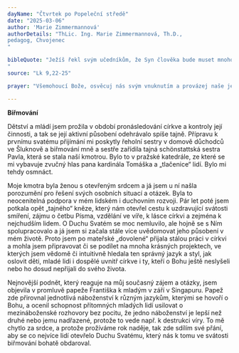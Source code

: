 ```yaml
---
dayName: "Čtvrtek po Popeleční středě"
date: "2025-03-06"
author: 'Marie Zimmermannová'
authorDetails: "ThLic. Ing. Marie Zimmermannová, Th.D.,
pedagog, Chvojenec
"

bibleQuote: "Ježíš řekl svým učedníkům, že Syn člověka bude muset mnoho trpět, že bude zavržen od starších, velekněží a učitelů Zákona, že bude zabit a třetího dne že bude vzkříšen. Všem pak řekl: „Kdo chce jít za mnou, ať zapře sám sebe, den co den bere na sebe svůj kříž a následuje mě. Neboť kdo by chtěl svůj život zachránit, ztratí ho, ale kdo svůj život pro mě ztratí, zachrání si ho. Vždyť co prospěje člověku, když získá celý svět, ale sám sebe zahubí nebo si uškodí?“
"
source: "Lk 9,22-25"

prayer: "Všemohoucí Bože, osvěcuj nás svým vnuknutím a provázej naše jednání svou pomocí, ať konáme všechno, od začátku až do konce, ve spojení s tebou. Skrze tvého Syna…"

---
```


**Biřmování**

Dětství a mládí jsem prožila v období pronásledování církve a kontroly její činnosti, a tak se její aktivní působení odehrávalo spíše tajně. Přípravu k prvnímu svatému přijímání mi poskytly řeholní sestry v domově důchodců ve Šluknově a biřmování mně a sestře zařídila tajná schönstattská sestra Pavla, která se stala naší kmotrou. Bylo to v pražské katedrále, ze které se mi vybavuje zvučný hlas pana kardinála Tomáška a „tlačenice“ lidí. Bylo mi tehdy osmnáct.

Moje kmotra byla ženou s otevřeným srdcem a já jsem u ní našla porozumění pro řešení svých osobních situací a otázek. Byla to neocenitelná podpora v mém lidském i duchovním rozvoji. Pár let poté jsem potkala opět „tajného“ kněze, který nám otevřel cestu k uzdravující svátosti smíření, zájmu o četbu Písma, vzdělání ve víře, k lásce církvi a zejména k nejchudším lidem. O Duchu Svatém se moc nemluvilo, ale hojně se s Ním spolupracovalo a já jsem si začala stále více uvědomovat jeho působení v mém životě. Proto jsem po mateřské „dovolené“ přijala stálou práci v církvi a mohla jsem připravovat či se podílet na mnoha krásných projektech, ve kterých jsem vědomě či intuitivně hledala ten správný jazyk a styl, jak oslovit děti, mladé lidi i dospělé uvnitř církve i ty, kteří o Bohu ještě neslyšeli nebo ho dosud nepřijali do svého života.

Nejnovější podnět, který reaguje na můj současný zájem a otázky, jsem objevila v promluvě papeže Františka  k mladým v září v Singapuru. Papež zde přirovnal jednotlivá náboženství k různým jazykům, kterými se hovoří o Bohu, a ocenil schopnost přítomných mladých lidí usilovat o mezináboženské rozhovory bez pocitu, že jedno náboženství je lepší než druhé nebo jemu nadřazené, protože to vede např. k destrukci víry. To mě chytlo za srdce, a protože prožíváme rok naděje, tak zde sdílím své přání, aby se co nejvíce lidí otevřelo Duchu Svatému, který nás k tomu ve svátosti biřmování bohatě obdaroval.